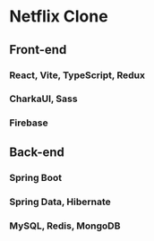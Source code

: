 # Netflix Clone

## Front-end

### React, Vite, TypeScript, Redux

### CharkaUI, Sass

### Firebase

## Back-end

### Spring Boot 

### Spring Data, Hibernate

### MySQL, Redis, MongoDB

### 